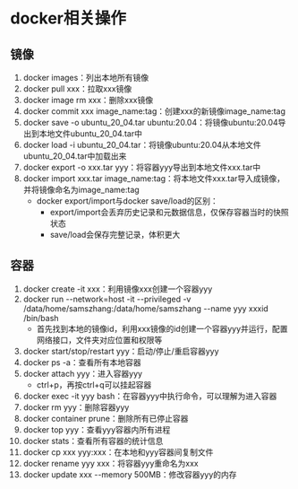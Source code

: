 # docker相关操作
## 镜像
1. docker images：列出本地所有镜像
2. docker pull xxx：拉取xxx镜像
3. docker image rm xxx：删除xxx镜像
4. docker commit xxx image_name:tag：创建xxx的新镜像image_name:tag
5. docker save -o ubuntu_20_04.tar ubuntu:20.04：将镜像ubuntu:20.04导出到本地文件ubuntu_20_04.tar中
6. docker load -i ubuntu_20_04.tar：将镜像ubuntu:20.04从本地文件ubuntu_20_04.tar中加载出来
7. docker export -o xxx.tar yyy：将容器yyy导出到本地文件xxx.tar中
8. docker import xxx.tar image_name:tag：将本地文件xxx.tar导入成镜像，并将镜像命名为image_name:tag
    - docker export/import与docker save/load的区别：
        - export/import会丢弃历史记录和元数据信息，仅保存容器当时的快照状态
        - save/load会保存完整记录，体积更大

   
## 容器
1. docker create -it xxx：利用镜像xxx创建一个容器yyy
2. docker run --network=host -it --privileged -v /data/home/samszhang:/data/home/samszhang --name yyy xxxid /bin/bash
    - 首先找到本地的镜像id，利用xxx镜像的id创建一个容器yyy并运行，配置网络接口，文件夹对应位置和权限等
3. docker start/stop/restart yyy：启动/停止/重启容器yyy
4. docker ps -a：查看所有本地容器
5. docker attach yyy：进入容器yyy
    - ctrl+p，再按ctrl+q可以挂起容器
6. docker exec -it yyy bash：在容器yyy中执行命令，可以理解为进入容器
7. docker rm yyy：删除容器yyy
8. docker container prune：删除所有已停止容器
9. docker top yyy：查看yyy容器内所有进程
10. docker stats：查看所有容器的统计信息
11. docker cp xxx yyy:xxx：在本地和yyy容器间复制文件
12. docker rename yyy xxx：将容器yyy重命名为xxx
13. docker update xxx --memory 500MB：修改容器yyy的内存